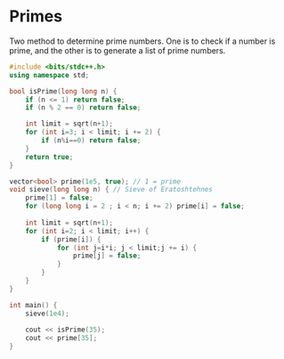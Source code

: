 # Primes

Two method to determine prime numbers. One is to check if a number is prime, and the other is to generate a list of prime numbers.

```cpp
#include <bits/stdc++.h>
using namespace std;

bool isPrime(long long n) {
    if (n <= 1) return false;
    if (n % 2 == 0) return false;

    int limit = sqrt(n+1);
    for (int i=3; i < limit; i += 2) {
        if (n%i==0) return false;
    }
    return true;
}

vector<bool> prime(1e5, true); // 1 = prime
void sieve(long long n) { // Sieve of Eratoshtehnes
    prime[1] = false;
    for (long long i = 2 ; i < n; i += 2) prime[i] = false;
    
    int limit = sqrt(n+1);
    for (int i=2; i < limit; i++) {
        if (prime[i]) {
            for (int j=i*i; j < limit;j += i) {
                prime[j] = false;
            }
        }
    }
}

int main() {
    sieve(1e4);
    
    cout << isPrime(35);
    cout << prime[35];
}
```
